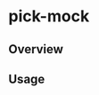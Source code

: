 # pick-mock

<!-- <img src='https://github.com/gyokuro06/REPO/blog/main/PATH/IMAGE_FILE?raw=true' width='300'> -->

## Overview

## Usage